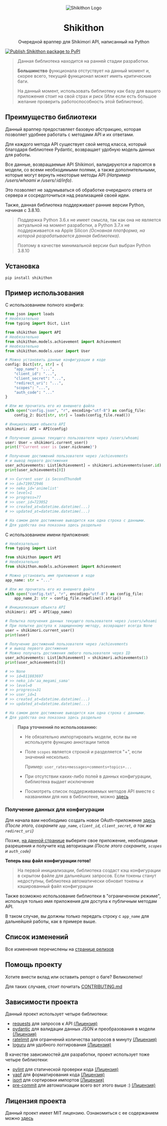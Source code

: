 <!-- If PyCharm or IDEA will throw a warning here, just ignore it -->
<div align="center">
    <!-- Not a final logo :( (or not?) -->
    <img src="https://raw.githubusercontent.com/SecondThundeR/shikithon/main/assets/logo.png" alt="Shikithon Logo">
    <h1>Shikithon</h1>
    <p>Очередной враппер для Shikimori API, написанный на Python</p>
</div>

[![Publish Shikithon package to PyPI](https://github.com/SecondThundeR/shikithon/actions/workflows/pypi-publish.yml/badge.svg)](https://github.com/SecondThundeR/shikithon/actions/workflows/pypi-publish.yml)

> Данная библиотека находится на ранней стадии разработки.
>
> **Большинство** функционала отстуствует на данный момент и, скорее всего,
> текущий функционал может иметь критические баги.
>
> На данный момент, использовать библиотеку как базу для вашего приложения стоит на свой страх и риск
> (Или если есть большое желание проверить работоспособность этой библиотеки).

## Преимущество библиотеки

Данный враппер предоставляет базовую абстракцию, которая позволяет удобнее работать с методами API и их ответами.

Для каждого метода API существует свой метод класса, который благодаря библиотеке Pydantic,
возвращает удобную модель данных для работы.

Все данные, возвращаемые API Shikimori, валидируются и парсятся в модели, со всеми необходимыми полями,
а также дополнительными, которые могут вернуть некоторые методы API _(Например /users/whoami и /users/:id/info)_.

Это позволяет не задумываться об обработке очередного ответа от сервера и сосредоточиться над реализацией своей идеи.

Также, данная библиотека поддерживает ранние версии Python, начиная с 3.8.10.

> Поддержка Python 3.6.x не имеет смысла, так как она не является актуальной на момент разработки, а Python 3.7.x
> не поддерживается на Apple Silicon _(Основная платформа, на которой разрабатывается данная библиотека)_.
>
> Поэтому в качестве минимальной версии был выбран Python 3.8.10

## Установка

 ```pip install shikithon```

## Пример использования

С использованием полного конфига:
```py
from json import loads
# Необязательно
from typing import Dict, List

from shikithon import API
# Необязательно
from shikithon.models.achievement import Achievement
# Необязательно
from shikithon.models.user import User

# Можно установить данные конфигурации в коде
config: Dict[str, str] = {
    "app_name": "...",
    "client_id": "...",
    "client_secret": "...",
    "redirect_uri": "...",
    "scopes": "...",
    "auth_code": "..."
}

# Или же прочитать его из внешнего файла
with open("config.json", "r", encoding="utf-8") as config_file:
    config_2: Dict[str, str] = loads(config_file.read())

# Инициализация объекта API
shikimori: API = API(config)

# Получение данных текущего пользователя через /users/whoami
user: User = shikimori.current_user()
print(f"Current user is {user.nickname}")

# Получение достижений пользователя через /achievements
# и вывод первого достижения
user_achievements: List[Achievement] = shikimori.achievements(user.id)
print(user_achievements[0])

# >> Current user is SecondThundeR
# >> id=719972946
# >> neko_id='animelist'
# >> level=1
# >> progress=77
# >> user_id=723052
# >> created_at=datetime.datetime(...)
# >> updated_at=datetime.datetime(...)

# На самом деле достижение выводится как одна строка с данными.
# Для удобства она показана здесь раздельно
```

С использованием имени приложения:
```py
# Необязательно
from typing import List

from shikithon import API
# Необязательно
from shikithon.models.achievement import Achievement

# Можно установить имя приложения в коде
app_name: str = "..."

# Или же прочитать его из внешнего файла
with open("config.txt", "r", encoding="utf-8") as config_file:
    app_name_2: str = config_file.readline().strip()

# Инициализация объекта API
shikimori: API = API(app_name)

# Попытка получения данных текущего пользователя через /users/whoami
# При попытке доступа к защищенному методу, возвращает всегда None
user = shikimori.current_user()
print(user)

# Получение достижений пользователя через /achievements
# и вывод первого достижения
# Можно получать достижения любого пользователя через ID
user_achievements: List[Achievement] = shikimori.achievements(1)
print(user_achievements[0])

# >> None
# >> id=811883697
# >> neko_id='aa_megami_sama'
# >> level=0
# >> progress=31
# >> user_id=1
# >> created_at=datetime.datetime(...)
# >> updated_at=datetime.datetime(...)

# На самом деле достижение выводится как одна строка с данными.
# Для удобства она показана здесь раздельно
```

> **Пара уточнений по использованию:**
>
> - Не обязательно импортировать модели, если вы не используете функцию аннотации типов
> - Поле `scopes` является строкой и разделяется "+", если значений несколько.
>
>   Пример: `user_rates+messages+comments+topics+...`
> - При отсутствии каких-либо полей в данных конфигурации, библиотека выдает исключение
> - Посмотреть список поддерживаемых методов API вместе с названиями для них в библиотеке, можно [здесь](https://github.com/SecondThundeR/shikithon/projects/1#column-18695394)

### Получение данных для конфигурации

Для начала вам необходимо создать новое OAuth-приложение [здесь](https://shikimori.one/oauth/applications)
*(После этого, сохраните `app_name`, `client_id`, `client_secret`, а так же `redirect_uri`)*

Позже, [на данной странице](https://shikimori.one/oauth) выберите свое приложение, необходимые разрешения
и получите код авторизации *(После этого сохраните, `scopes` и `auth_code`)*

**Теперь ваш файл конфигурации готов!**

> На первой инициализации, библиотека создаст кэш конфигурации в скрытом файле для дальнейших запросов.
> Если токены станут недоступны, библиотека автоматически обновит токены и кэшированный файл конфигурации

Также возможно использование библиотеки в "ограниченном режиме",
используя только имя приложения для доступа к публичным методам API.

В таком случае, вы должны только передать строку с `app_name` для дальнейшей работы, как в примере выше.

## Список изменений

Все изменения перечислены на [странице релизов](https://github.com/SecondThundeR/shikithon/releases)

## Помощь проекту

Хотите внести вклад или оставить репорт о баге? Великолепно!

Для таких случаев, стоит почитать [CONTRIBUTING.md](https://github.com/SecondThundeR/shikithon/blob/main/CONTRIBUTING.md)

## Зависимости проекта

Данный проект использует четыре библиотеки:

- [requests](https://github.com/psf/requests) для запросов к API
[(Лицензия)](https://github.com/psf/requests/blob/main/LICENSE)
- [pydantic](https://github.com/samuelcolvin/pydantic/) для валидации данных JSON и преобразования в модели
[(Лицензия)](https://github.com/samuelcolvin/pydantic/blob/master/LICENSE)
- [ratelimit](https://github.com/tomasbasham/ratelimit) для огранчений количества запросов в минуту
[(Лицензия)](https://github.com/tomasbasham/ratelimit/blob/master/LICENSE.txt)
- [loguru](https://github.com/Delgan/loguru) для удобного логгирования
[(Лицензия)](https://github.com/Delgan/loguru/blob/master/LICENSE)

В качестве зависимостей для разработки, проект использует тоже четыре библиотеки:
- [pylint](https://github.com/PyCQA/pylint) для статической проверки кода
[(Лицензия)](https://github.com/PyCQA/pylint/blob/main/LICENSE)
- [yapf](https://github.com/google/yapf) для форматирования кода
[(Лицензия)](https://github.com/google/yapf/blob/main/LICENSE)
- [isort](https://github.com/PyCQA/isort) для сортировки импортов
[(Лицензия)](https://github.com/PyCQA/isort/blob/main/LICENSE)
- [pre-commit](https://github.com/pre-commit/pre-commit) для автоматизации всего вот этого выше :)
[(Лицензия)](https://github.com/pre-commit/pre-commit/blob/main/LICENSE)

## Лицензия проекта

Данный проект имеет MIT лицензию.
Ознакомиться с ее содержанием можно [здесь](https://github.com/SecondThundeR/shikithon/blob/main/LICENSE)
